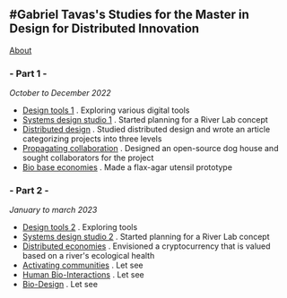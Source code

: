 #Gabriel Tavas's Studies for the Master in Design for Distributed Innovation[]()
---------------------------------------------

[About](https://annieferlatte.github.io/Doc/0_About.md)

### - Part 1 -[](https://annieferlatte.github.io/#--part-1--)

*October to December 2022*

-   [Design tools 1]() . Exploring various digital tools
-   [Systems design studio 1]() . Started planning for a River Lab concept
-   [Distributed design]() . Studied distributed design and wrote an article categorizing projects into three levels
-   [Propagating collaboration]() . Designed an open-source dog house and sought collaborators for the project
-   [Bio base economies]() . Made a flax-agar utensil prototype

### - Part 2 -[]()

*January to march 2023*

-   [Design tools 2]() . Exploring tools
-   [Systems design studio 2]() . Started planning for a River Lab concept
-   [Distributed economies]() . Envisioned a cryptocurrency that is valued based on a river's ecological health
-   [Activating communities]() . Let see
-   [Human Bio-Interactions]() . Let see
-   [Bio-Design]() . Let see
